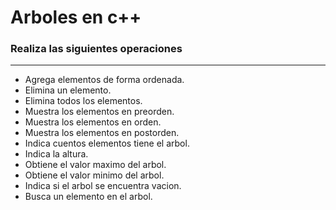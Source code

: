 # Arboles en c++ 

### Realiza las siguientes operaciones
___
* Agrega elementos de forma ordenada.
* Elimina un elemento.
* Elimina todos los elementos.
* Muestra los elementos en preorden.
* Muestra los elementos en orden.
* Muestra los elementos en postorden.
* Indica cuentos elementos tiene el arbol.
* Indica la altura.
* Obtiene el valor maximo del arbol.
* Obtiene el valor minimo del arbol.
* Indica si el arbol se encuentra vacion.
* Busca un elemento en el arbol.
